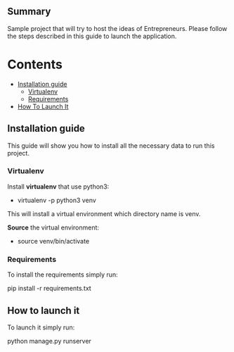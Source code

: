 ## Summary
Sample project that will try to host the ideas of Entrepreneurs.
Please follow the steps described in this guide to launch the 
application.

# Contents
* [Installation guide](#installation-guide)
	* [Virtualenv](#virtualenv)
	* [Requirements](#requirements)
* [How To Launch It](#how-to-launch-it)

## Installation guide <a name="installation-guide"></a>
This guide will show you how to install all the necessary data to run this project.

### Virtualenv <a name="virtualenv"></a>

Install **virtualenv** that use python3:
* virtualenv -p python3 venv 

This will install a virtual environment which directory name is venv.

**Source** the virtual environment:
* source venv/bin/activate 

### Requirements <a name="requirements"></a>

To install the requirements simply run:  

pip install -r requirements.txt

## How to launch it <a name="how-to-launch-it"></a>

To launch it simply run:  

python manage.py runserver